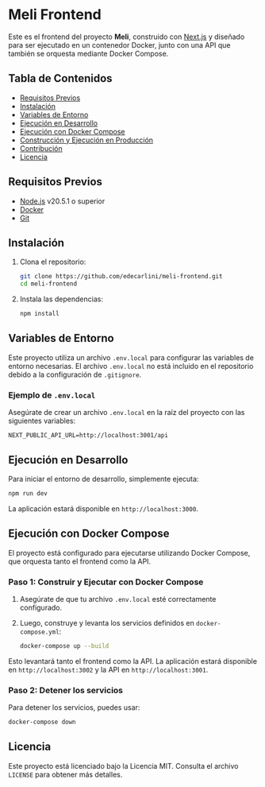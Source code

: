 
# Meli Frontend

Este es el frontend del proyecto **Meli**, construido con [Next.js](https://nextjs.org/) y diseñado para ser ejecutado en un contenedor Docker, junto con una API que también se orquesta mediante Docker Compose.

## Tabla de Contenidos

- [Requisitos Previos](#requisitos-previos)
- [Instalación](#instalación)
- [Variables de Entorno](#variables-de-entorno)
- [Ejecución en Desarrollo](#ejecución-en-desarrollo)
- [Ejecución con Docker Compose](#ejecución-con-docker-compose)
- [Construcción y Ejecución en Producción](#construcción-y-ejecución-en-producción)
- [Contribución](#contribución)
- [Licencia](#licencia)

## Requisitos Previos

- [Node.js](https://nodejs.org/) v20.5.1 o superior
- [Docker](https://www.docker.com/)
- [Git](https://git-scm.com/)

## Instalación

1. Clona el repositorio:

   ```bash
   git clone https://github.com/edecarlini/meli-frontend.git
   cd meli-frontend
   ```

2. Instala las dependencias:

   ```bash
   npm install
   ```

## Variables de Entorno

Este proyecto utiliza un archivo `.env.local` para configurar las variables de entorno necesarias. El archivo `.env.local` no está incluido en el repositorio debido a la configuración de `.gitignore`.

### Ejemplo de `.env.local`

Asegúrate de crear un archivo `.env.local` en la raíz del proyecto con las siguientes variables:

```
NEXT_PUBLIC_API_URL=http://localhost:3001/api
```

## Ejecución en Desarrollo

Para iniciar el entorno de desarrollo, simplemente ejecuta:

```bash
npm run dev
```

La aplicación estará disponible en `http://localhost:3000`.

## Ejecución con Docker Compose

El proyecto está configurado para ejecutarse utilizando Docker Compose, que orquesta tanto el frontend como la API.

### Paso 1: Construir y Ejecutar con Docker Compose

1. Asegúrate de que tu archivo `.env.local` esté correctamente configurado.
2. Luego, construye y levanta los servicios definidos en `docker-compose.yml`:

   ```bash
   docker-compose up --build
   ```

Esto levantará tanto el frontend como la API. La aplicación estará disponible en `http://localhost:3002` y la API en `http://localhost:3001`.

### Paso 2: Detener los servicios

Para detener los servicios, puedes usar:

```bash
docker-compose down
```

## Licencia

Este proyecto está licenciado bajo la Licencia MIT. Consulta el archivo `LICENSE` para obtener más detalles.

